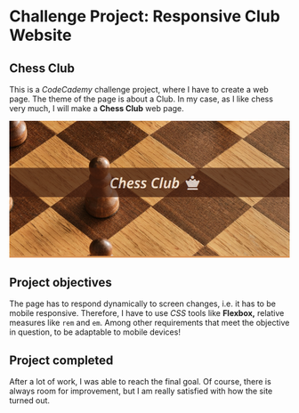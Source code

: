 # Challenge Project: Responsive Club Website

## Chess Club

This is a *CodeCademy* challenge project, where I have to create a web page. The theme of the page is about a Club. In my case, as I like chess very much, I will make a **Chess Club** web page.

[![Background the page](./img/chessClub.PNG)](https://abnera.github.io/chess-club/)

## Project objectives

The page has to respond dynamically to screen changes, i.e. it has to be mobile responsive. Therefore, I have to use *CSS* tools like **Flexbox,** relative measures like `rem` and `em`. Among other requirements that meet the objective in question, to be adaptable to mobile devices!


## Project completed

After a lot of work, I was able to reach the final goal. Of course, there is always room for improvement, but I am really satisfied with how the site turned out.